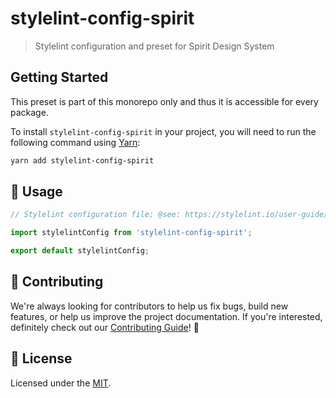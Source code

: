 # stylelint-config-spirit

> Stylelint configuration and preset for Spirit Design System

## Getting Started

This preset is part of this monorepo only and thus it is accessible for every package.

To install `stylelint-config-spirit` in your project, you will need to run the following command using [Yarn][yarn]:

```bash
yarn add stylelint-config-spirit
```

## 🚀 Usage

```js
// Stylelint configuration file; @see: https://stylelint.io/user-guide/configure

import stylelintConfig from 'stylelint-config-spirit';

export default stylelintConfig;
```

## 🙌 Contributing

We're always looking for contributors to help us fix bugs, build new features,
or help us improve the project documentation. If you're interested, definitely
check out our [Contributing Guide][contributing]! 👀

## 📝 License

Licensed under the [MIT][license].

[yarn]: https://yarnpkg.com/en/
[contributing]: https://github.com/lmc-eu/spirit-design-system/blob/main/CONTRIBUTING.md
[license]: https://github.com/lmc-eu/spirit-design-system/blob/main/LICENSE.md
